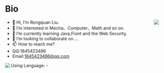 

# Bio

<img align="right" src="https://github-readme-stats.vercel.app/api?username=miaomaomiaomaoda&show_icons=true&hide_title=true&theme=gruvbox&border_radius=30" />

- 👋 Hi, I’m Rongquan Liu.
- 👀 I’m interested in Mecha、Computer、Math and so on.
- 🌱 I’m currently learning Java,Front and the Web Security.
- 💞️ I’m looking to collaborate on ...
- 📫 How to reach me? 
- QQ:1845423486 
- Email:1845423486@qq.com

Using Language:
-<img align="left" src="https://github-readme-stats.vercel.app/api/top-langs/?username=miaomaomiaomaoda" />
